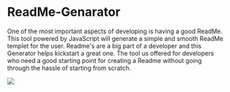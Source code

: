 # ReadMe-Genarator
One of the most important aspects of developing is having a good ReadMe. This tool powered by JavaScript will generate a simple and smooth ReadMe templet for the user. Readme's are a big part of a developer and this Generator helps kickstart  a great one. The tool us offered for developers who need a good starting point for creating a Readme without going through the hassle of starting from scratch. 


![](demo.gif)
